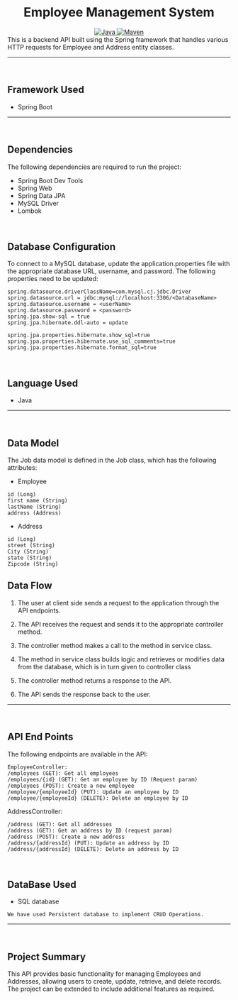 <center>
<h1> Employee Management System </h1>
</center>
<center>
<a href="Java url">
    <img alt="Java" src="https://img.shields.io/badge/Java->=8-darkblue.svg" />
</a>
<a href="Maven url" >
    <img alt="Maven" src="https://img.shields.io/badge/maven-3.0.6-brightgreen.svg" />
</a>
</center>
This is a backend API built using the Spring framework that handles various HTTP requests for Employee and Address entity classes.

---
<br>

## Framework Used
* Spring Boot

---
<br>

## Dependencies
The following dependencies are required to run the project:

* Spring Boot Dev Tools
* Spring Web
* Spring Data JPA
* MySQL Driver
* Lombok

<br>

## Database Configuration
To connect to a MySQL database, update the application.properties file with the appropriate database URL, username, and password. The following properties need to be updated:
```
spring.datasource.driverClassName=com.mysql.cj.jdbc.Driver
spring.datasource.url = jdbc:mysql://localhost:3306/<DatabaseName>
spring.datasource.username = <userName>
spring.datasource.password = <password>
spring.jpa.show-sql = true
spring.jpa.hibernate.ddl-auto = update

spring.jpa.properties.hibernate.show_sql=true
spring.jpa.properties.hibernate.use_sql_comments=true
spring.jpa.properties.hibernate.format_sql=true

```
<br>

## Language Used
* Java

---
<br>

## Data Model

The Job data model is defined in the Job class, which has the following attributes:
<br>

* Employee
```
id (Long)
first name (String)
lastName (String)
address (Address)
```

* Address
```
id (Long)
street (String)
City (String)
state (String)
Zipcode (String)
```
## Data Flow

1. The user at client side sends a request to the application through the API endpoints.
2. The API receives the request and sends it to the appropriate controller method.
3. The controller method makes a call to the method in service class.

4. The method in service class builds logic and retrieves or modifies data from the database, which is in turn given to controller class
5. The controller method returns a response to the API.
6. The API sends the response back to the user.

---

<br>


## API End Points 

The following endpoints are available in the API:

```
EmployeeController:
/employees (GET): Get all employees 
/employees/{id} (GET): Get an employee by ID (Request param)
/employees (POST): Create a new employee
/employee/{employeeId} (PUT): Update an employee by ID
/employee/{employeeId} (DELETE): Delete an employee by ID
```

AddressController:
```
/address (GET): Get all addresses 
/address (GET): Get an address by ID (request param)
/address (POST): Create a new address
/address/{addressId} (PUT): Update an address by ID
/address/{addressId} (DELETE): Delete an address by ID
```
<br>

## DataBase Used
* SQL database
```
We have used Persistent database to implement CRUD Operations.
```
---
<br>

## Project Summary

This API provides basic functionality for managing Employees and Addresses, allowing users to create, update, retrieve, and delete records. The project can be extended to include additional features as required.